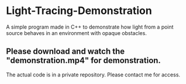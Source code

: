 # Light-Tracing-Demonstration

A simple program made in C++ to demonstrate how light from a point source behaves in an environment with opaque obstacles.

## Please download and watch the "demonstration.mp4" for demonstration.

The actual code is in a private repository. Please contact me for access.
